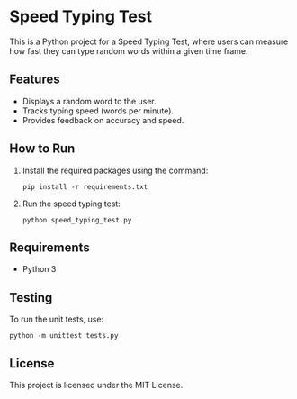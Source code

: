 # Speed Typing Test

This is a Python project for a Speed Typing Test, where users can measure how fast they can type random words within a given time frame.

## Features
- Displays a random word to the user.
- Tracks typing speed (words per minute).
- Provides feedback on accuracy and speed.

## How to Run
1. Install the required packages using the command:
    ```
    pip install -r requirements.txt
    ```
2. Run the speed typing test:
    ```
    python speed_typing_test.py
    ```

## Requirements
- Python 3

## Testing
To run the unit tests, use:
```
python -m unittest tests.py

```

## License
This project is licensed under the MIT License.

